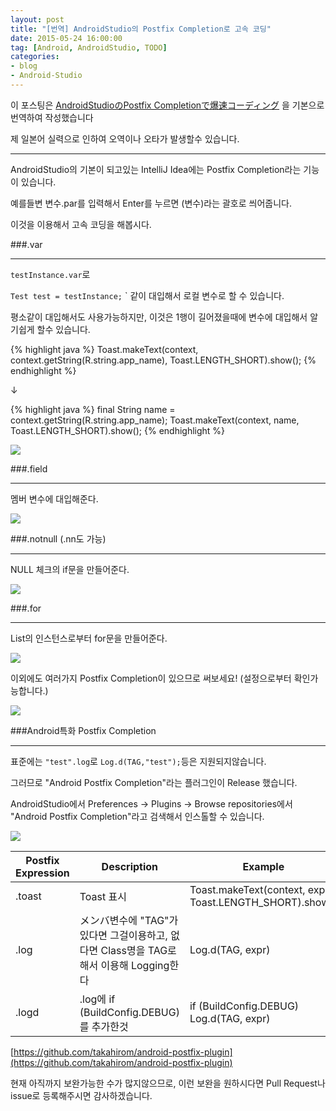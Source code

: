 ```yaml
---
layout: post
title: "[번역] AndroidStudio의 Postfix Completion로 고속 코딩"
date: 2015-05-24 16:00:00
tag: [Android, AndroidStudio, TODO]
categories:
- blog
- Android-Studio
---
```


이 포스팅은 [AndroidStudioのPostfix Completionで爆速コーディング](http://qiita.com/takahirom/items/ac1d1b08351610dfcc43) 을 기본으로 번역하여 작성했습니다

제 일본어 실력으로 인하여 오역이나 오타가 발생할수 있습니다.

<!--more-->

- - -

AndroidStudio의 기본이 되고있는 IntelliJ Idea에는 Postfix Completion라는 기능이 있습니다.

예를들변 변수.par를 입력해서 Enter를 누르면 (변수)라는 괄호로 씌어줍니다.

이것을 이용해서 고속 코딩을 해봅시다.

###.var

- - -

`testInstance.var`로

`Test test = testInstance;`
`
같이 대입해서 로컬 변수로 할 수 있습니다.

평소같이 대입해서도 사용가능하지만, 이것은 1행이 길어졌을때에 변수에 대입해서 알기쉽게 할수 있습니다.

{% highlight java %}
Toast.makeText(context, context.getString(R.string.app_name), Toast.LENGTH_SHORT).show();
{% endhighlight %}

↓

{% highlight java %}
final String name = context.getString(R.string.app_name);
Toast.makeText(context, name, Toast.LENGTH_SHORT).show();
{% endhighlight %}

<img class="img-responsive" src="https://qiita-image-store.s3.amazonaws.com/0/27388/6db3c5b5-fa40-5f90-bf59-0895c6dc16ad.gif" />

###.field

- - -

멤버 변수에 대입해준다.

<img class="img-responsive" src="https://qiita-image-store.s3.amazonaws.com/0/27388/7e33ea47-bd34-960a-fbe7-832ba2a4aa28.gif" />

###.notnull (.nn도 가능)

- - -

NULL 체크의 if문을 만들어준다.

<img class="img-responsive" src="https://qiita-image-store.s3.amazonaws.com/0/27388/1ef1ef4b-13d0-0fa8-978b-60c060c9d285.gif" />

###.for

- - -

List의 인스턴스로부터 for문을 만들어준다.

<img class="img-responsive" src="https://qiita-image-store.s3.amazonaws.com/0/27388/44230cce-0c54-55a0-7040-55a1f8484bf8.gif" />

이외에도 여러가지 Postfix Completion이 있으므로 써보세요! (설정으로부터 확인가능합니다.)

<img class="img-responsive" src="https://qiita-image-store.s3.amazonaws.com/0/27388/1c5fd4ba-e462-7acf-4cc1-4b18c6584ce2.png" />

###Android특화 Postfix Completion

- - -

표준에는 `"test".log`로 `Log.d(TAG,"test");`등은 지원되지않습니다.

그러므로 "Android Postfix Completion"라는 플러그인이 Release 했습니다.

AndroidStudio에서 Preferences -> Plugins -> Browse repositories에서 "Android Postfix Completion"라고 검색해서 인스톨할 수 있습니다.

<img class="img-responsive" src="https://qiita-image-store.s3.amazonaws.com/0/27388/f2491c4a-d5dc-e196-ec7e-8948e830e6d1.gif" />

| Postfix Expression | Description | Example |
| -------------------| ----------- | ------- |
| .toast | Toast 표시 | Toast.makeText(context, expr, Toast.LENGTH_SHORT).show() |
| .log | メンバ변수에 "TAG"가 있다면 그걸이용하고, 없다면 Class명을 TAG로해서 이용해 Logging한다 | Log.d(TAG, expr) |
| .logd | .log에 if (BuildConfig.DEBUG)를 추가한것 | if (BuildConfig.DEBUG) Log.d(TAG, expr) |

[https://github.com/takahirom/android-postfix-plugin](https://github.com/takahirom/android-postfix-plugin)

현재 아직까지 보완가능한 수가 많지않으므로, 이런 보완을 원하시다면 Pull Request나 issue로 등록해주시면 감사하겠습니다.
